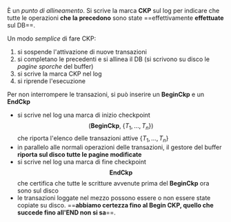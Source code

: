È un *punto di allineamento*. Si scrive la marca **CKP** sul log per indicare che tutte le operazioni **che la precedono** sono state ==effettivamente **effettuate** sul DB==.

Un modo *semplice* di fare CKP:
1. si sospende l'attivazione di nuove transazioni
2. si completano le precedenti e si allinea il DB (si scrivono su disco le *pagine sporche* del buffer)
3. si scrive la marca CKP nel log
4. si riprende l'esecuzione

Per non interrompere le transazioni, si può inserire un **BeginCkp** e un **EndCkp**
- si scrive nel log una marca di inizio checkpoint $$(\textbf{BeginCkp}, \;\{ T_1,\ldots,T_n \})$$ che riporta l'elenco delle transazioni attive $\{T_{1},\ldots,T_n\}$
- in parallelo alle normali operazioni delle transazioni, il gestore del buffer **riporta sul disco tutte le pagine modificate**
- si scrive nel log una marca di fine checkpoint $$\textbf{EndCkp}$$ che certifica che tutte le scritture avvenute prima del **BeginCkp** ora sono sul disco
- le transazioni loggate nel mezzo possono essere o non essere state copiate su disco. ==**abbiamo certezza fino al Begin CKP, quello che succede fino all'END non si sa**==.